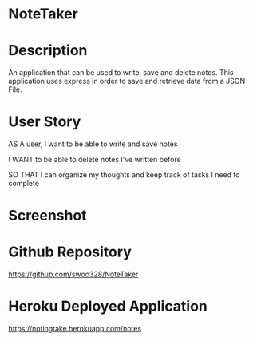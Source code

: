# NoteTaker

# Description
An application that can be used to write, save and delete notes. This application uses express in order to save and retrieve data from a JSON File.

# User Story
AS A user, I want to be able to write and save notes

I WANT to be able to delete notes I've written before

SO THAT I can organize my thoughts and keep track of tasks I need to complete

# Screenshot


# Github Repository 
https://github.com/swoo328/NoteTaker

# Heroku Deployed Application
https://notingtake.herokuapp.com/notes